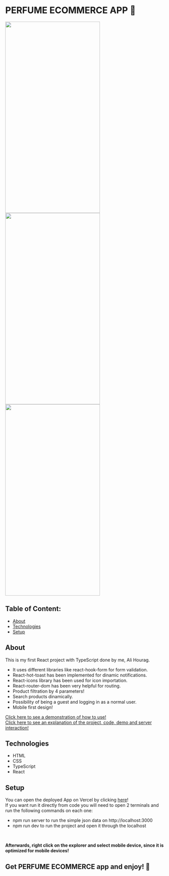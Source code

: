 # PERFUME ECOMMERCE APP 📱

<img src="https://github.com/ali-hourag/perfume_ecommerce/assets/131694498/3882fede-6496-4767-ac78-299d08e81ac4" width="300" height="606"/>
<img src="https://github.com/ali-hourag/perfume_ecommerce/assets/131694498/eb2f089d-9e19-4fd9-b61b-bd1ab8ec31a2" width="300" height="606"/>
<img src="https://github.com/ali-hourag/perfume_ecommerce/assets/131694498/2771e403-a2d0-4a5a-8fbb-8e40befa32a2" width="300" height="606"/>


## Table of Content:

- [About](#about)
- [Technologies](#technologies)
- [Setup](#setup)

## About

This is my first React project with TypeScript done by me, Ali Hourag. 
<br/>
* It uses different libraries like react-hook-form for form validation.
* React-hot-toast has been implemented for dinamic notifications.
* React-icons library has been used for icon importation.
* React-router-dom has been very helpful for routing.
* Product filtration by 4 parameters!
* Search products dinamically.
* Possibility of being a guest and logging in as a normal user.
* Mobile first design!

<a href="https://drive.google.com/file/d/1AnH9Yi05AtIMtzybyvUTp7SuZHiQ7BGL/view?usp=sharing">Click here to see a demonstration of how to use!</a><br />
<a href="https://drive.google.com/file/d/18yLFURkBJC05grv-hi_cv67PC1FBwtcO/view?usp=sharing">Click here to see an explanation of the project, code, demo and server interaction!</a>

## Technologies
- HTML
- CSS
- TypeScript
- React


## Setup
You can open the deployed App on Vercel by clicking <a href="https://perfume-ecommerce.vercel.app/">here</a>!
<br />
If you want run it directly from code you will need to open 2 terminals and run the following commands on each one:
- npm run server to run the simple json data on http://localhost:3000
- npm run dev to run the project and open it through the localhost
<br/>

**Afterwards, right click on the explorer and select mobile device, since it is optimized for mobile devices!**

## Get PERFUME ECOMMERCE app and enjoy! 📱
